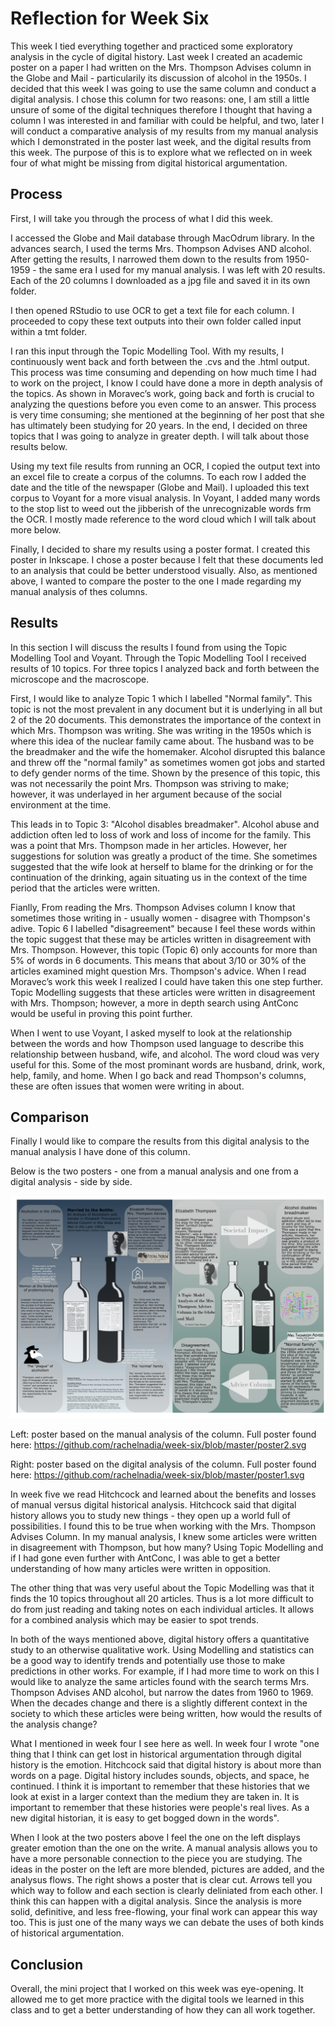 # Reflection for Week Six

This week I tied everything together and practiced some exploratory analysis in the cycle of digital history. Last week I created an academic poster on a paper I had written on the Mrs. Thompson Advises column in the Globe and Mail - particularily its discussion of alcohol in the 1950s. 
I decided that this week I was going to use the same column and conduct a digital analysis. I chose this column for two reasons: one, I am still a little unsure of some of the digital techniques therefore I thought that having a column I was interested in and familiar with could be helpful, and two, later I will conduct a comparative analysis of my results from my manual analysis which I demonstrated in the poster last week, and the digital results from this week. The purpose of this is to explore what we reflected on in week four of what might be missing from digital historical argumentation.

## Process

First, I will take you through the process of what I did this week.

I accessed the Globe and Mail database through MacOdrum library. In the advances search, I used the terms Mrs. Thompson Advises AND alcohol. After getting the results, I narrowed them down to the results from 1950-1959 - the same era I used for my manual analysis. I was left with 20 results. Each of the 20 columns I downloaded as a jpg file and saved it in its own folder. 

I then opened RStudio to use OCR to get a text file for each column. I proceeded to copy these text outputs into their own folder called input within a tmt folder.

I ran this input through the Topic Modelling Tool. With my results, I continuously went back and forth between the .cvs and the .html output. This process was time consuming and depending on how much time I had to work on the project, I know I could have done a more in depth analysis of the topics. As shown in Moravec’s work, going back and forth is crucial to analyzing the questions before you even come to an answer. This process is very time consuming; she mentioned at the beginning of her post that she has ultimately been studying for 20 years. In the end, I decided on three topics that I was going to analyze in greater depth. I will talk about those results below.

Using my text file results from running an OCR, I copied the output text into an excel file to create a corpus of the columns. To each row I added the date and the title of the newspaper (Globe and Mail). I uploaded this text corpus to Voyant for a more visual analysis. In Voyant, I added many words to the stop list to weed out the jibberish of the unrecognizable words frm the OCR. I mostly made reference to the word cloud which I will talk about more below.

Finally, I decided to share my results using a poster format. I created this poster in Inkscape. I chose a poster because I felt that these documents led to an analysis that could be better understood visually. Also, as mentioned above, I wanted to compare the poster to the one I made regarding my manual analysis of thes columns.

## Results

In this section I will discuss the results I found from using the Topic Modelling Tool and Voyant. Through the Topic Modelling Tool I received results of 10 topics. For three topics I analyzed back and forth between the microscope and the macroscope. 

First, I would like to analyze Topic 1 which I labelled "Normal family". This topic is not the most prevalent in any document but it is underlying in all but 2 of the 20 documents. This demonstrates the importance of the context in which Mrs. Thompson was writing. She was writing in the 1950s which is where this idea of the nuclear family came about. The husband was to be the breadmaker and the wife the homemaker. Alcohol disrupted this balance and threw off the "normal family" as sometimes women got jobs and started to defy gender norms of the time. Shown by the presence of this topic, this was not necessarily the point Mrs. Thompson was striving to make; however, it was underlayed in her argument because of the social environment at the time.

This leads in to Topic 3: "Alcohol disables breadmaker". Alcohol abuse and addiction often led to loss of work and loss of income for the family. This was a point that Mrs. Thompson made in her articles. However, her suggestions for solution was greatly a product of the time. She sometimes suggested that the wife look at herself to blame for the drinking or for the continuation of the drinking, again situating us in the context of the time period that the articles were written.

Fianlly, From reading the Mrs. Thompson Advises column I know that sometimes those writing in - usually women - disagree with Thompson's adive. Topic 6 I labelled "disagreement" because I feel these words within the topic suggest that these may be articles written in disagreement with Mrs. Thompson. However, this topic (Topic 6) only accounts for more than 5% of words in 6 documents. This means that about 3/10 or 30% of the articles examined might question Mrs. Thompson's advice. When I read Moravec’s work this week I realized I could have taken this one step further. Topic Modelling suggests that these articles were written in disagreement with Mrs. Thompson; however, a more in depth search using AntConc would be useful in proving this point further.

When I went to use Voyant, I asked myself to look at the relationship between the words and how Thompson used language to describe this relationship between husband, wife, and alcohol. The word cloud was very useful for this. Some of the most prominant words are husband, drink, work, help, family, and home. When I go back and read Thompson's columns, these are often issues that women were writing in about.

## Comparison

Finally I would like to compare the results from this digital analysis to the manual analysis I have done of this column.

Below is the two posters - one from a manual analysis and one from a digital analysis - side by side.

![image i just uploaded](poster_comparison.png)

Left: poster based on the manual analysis of the column. Full poster found here: https://github.com/rachelnadia/week-six/blob/master/poster2.svg

Right: poster based on the digital analysis of the column. Full poster found here: https://github.com/rachelnadia/week-six/blob/master/poster1.svg

In week five we read Hitchcock and learned about the benefits and losses of manual versus digital historical analysis. Hitchcock said that digital history allows you to study new things - they open up a world full of possibilities. I found this to be true when working with the Mrs. Thompson Advises Column. In my manual analysis, I knew some articles were written in disagreement with Thompson, but how many? Using Topic Modelling and if I had gone even further with AntConc, I was able to get a better understanding of how many articles were written in opposition.

The other thing that was very useful about the Topic Modelling was that it finds the 10 topics throughout all 20 articles. Thus is a lot more difficult to do from just reading and taking notes on each individual articles. It allows for a combined analysis which may be easier to spot trends.

In both of the ways mentioned above, digital history offers a quantitative study to an otherwise qualitative work. Using Modelling and statistics can be a good way to identify trends and potentially use those to make predictions in other works. For example, if I had more time to work on this I would like to analyze the same articles found with the search terms Mrs. Thompson Advises AND alcohol, but narrow the dates from 1960 to 1969. When the decades change and there is a slightly different context in the society to which these articles were being written, how would the results of the analysis change?

What I mentioned in week four I see here as well. In week four I wrote "one thing that I think can get lost in historical argumentation through digital history is the emotion. Hitchcock said that digital history is about more than words on a page. Digital history includes sounds, objects, and space, he continued. I think it is important to remember that these histories that we look at exist in a larger context than the medium they are taken in. It is important to remember that these histories were people's real lives. As a new digital historian, it is easy to get bogged down in the words".

When I look at the two posters above I feel the one on the left displays greater emotion than the one on the write. A manual analysis allows you to have a more personable connection to the piece you are studying. The ideas in the poster on the left are more blended, pictures are added, and the analysus flows. The right shows a poster that is clear cut. Arrows tell you which way to follow and each section is clearly deliniated from each other. I think this can happen with a digital analysis. Since the analysis is more solid, definitive, and less free-flowing, your final work can appear this way too. This is just one of the many ways we can debate the uses of both kinds of historical argumentation.

## Conclusion

Overall, the mini project that I worked on this week was eye-opening. It allowed me to get more practice with the digital tools we learned in this class and to get a better understanding of how they can all work together. 
